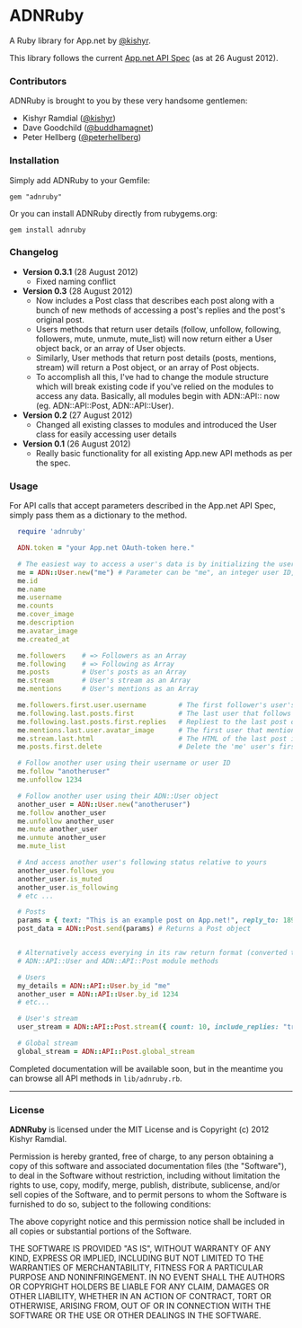 ADNRuby
=======

A Ruby library for App.net by [@kishyr](https://alpha.app.net/kishyr). 

This library follows the current [App.net API Spec](https://github.com/appdotnet/api-spec) (as at 26 August 2012).  

### Contributors

ADNRuby is brought to you by these very handsome gentlemen:

* Kishyr Ramdial ([@kishyr](https://alpha.app.net/kishyr))
* Dave Goodchild ([@buddhamagnet](https://alpha.app.net/buddhamagnet))
* Peter Hellberg ([@peterhellberg](https://alpha.app.net/peterhellberg))

### Installation

Simply add ADNRuby to your Gemfile:

`gem "adnruby"`

Or you can install ADNRuby directly from rubygems.org:

`gem install adnruby`


### Changelog

* **Version 0.3.1** (28 August 2012)  
  * Fixed naming conflict
* **Version 0.3** (28 August 2012)  
  * Now includes a Post class that describes each post along with a bunch of new methods of accessing a post's replies and the post's original post.  
  * Users methods that return user details (follow, unfollow, following, followers, mute, unmute, mute_list) will now return either a User object back, or an array of User objects.  
  * Similarly, User methods that return post details (posts, mentions, stream) will return a Post object, or an array of Post objects.  
  * To accomplish all this, I've had to change the module structure which will break existing code if you've relied on the modules to access any data. Basically, all modules begin with ADN::API:: now (eg. ADN::API::Post, ADN::API::User).  
* **Version 0.2** (27 August 2012)  
  * Changed all existing classes to modules and introduced the User class for easily accessing user details
* **Version 0.1** (26 August 2012)  
  * Really basic functionality for all existing App.new API methods as per the spec.


### Usage
For API calls that accept parameters described in the App.net API Spec, simply pass them as a dictionary to the method.  

```ruby
  require 'adnruby'

  ADN.token = "your App.net OAuth-token here."

  # The easiest way to access a user's data is by initializing the user as an object
  me = ADN::User.new("me") # Parameter can be "me", an integer user ID, or a username.
  me.id
  me.name
  me.username
  me.counts
  me.cover_image
  me.description
  me.avatar_image
  me.created_at

  me.followers    # => Followers as an Array
  me.following    # => Following as Array
  me.posts        # User's posts as an Array
  me.stream       # User's stream as an Array
  me.mentions     # User's mentions as an Array

  me.followers.first.user.username        # The first follower's user's username
  me.following.last.posts.first           # The last user that follows the 'me' user's last post
  me.following.last.posts.first.replies   # Repliest to the last post of the above example's post
  me.mentions.last.user.avatar_image      # The first user that mentioned the 'me' user's avater image
  me.stream.last.html                     # The HTML of the last post in the 'me' user's stream
  me.posts.first.delete                   # Delete the 'me' user's first post

  # Follow another user using their username or user ID
  me.follow "anotheruser"  
  me.unfollow 1234

  # Follow another user using their ADN::User object
  another_user = ADN::User.new("anotheruser")
  me.follow another_user
  me.unfollow another_user
  me.mute another_user
  me.unmute another_user
  me.mute_list

  # And access another user's following status relative to yours
  another_user.follows_you
  another_user.is_muted
  another_user.is_following
  # etc ...

  # Posts
  params = { text: "This is an example post on App.net!", reply_to: 189018 }
  post_data = ADN::Post.send(params) # Returns a Post object


  # Alternatively access everying in its raw return format (converted to a Hash) by accessing the 
  # ADN::API::User and ADN::API::Post module methods

  # Users
  my_details = ADN::API::User.by_id "me" 
  another_user = ADN::API::User.by_id 1234
  # etc...

  # User's stream
  user_stream = ADN::API::Post.stream({ count: 10, include_replies: "true" })

  # Global stream
  global_stream = ADN::API::Post.global_stream
```

Completed documentation will be available soon, but in the meantime you can browse all API methods in `lib/adnruby.rb`.

---

### License

**ADNRuby** is licensed under the MIT License and is Copyright (c) 2012 Kishyr Ramdial.  

Permission is hereby granted, free of charge, to any person obtaining a copy of this software and associated documentation files (the "Software"), to deal in the Software without restriction, including without limitation the rights to use, copy, modify, merge, publish, distribute, sublicense, and/or sell copies of the Software, and to permit persons to whom the Software is furnished to do so, subject to the following conditions:

The above copyright notice and this permission notice shall be included in all copies or substantial portions of the Software.

THE SOFTWARE IS PROVIDED "AS IS", WITHOUT WARRANTY OF ANY KIND, EXPRESS OR IMPLIED, INCLUDING BUT NOT LIMITED TO THE WARRANTIES OF MERCHANTABILITY, FITNESS FOR A PARTICULAR PURPOSE AND NONINFRINGEMENT. IN NO EVENT SHALL THE AUTHORS OR COPYRIGHT HOLDERS BE LIABLE FOR ANY CLAIM, DAMAGES OR OTHER LIABILITY, WHETHER IN AN ACTION OF CONTRACT, TORT OR OTHERWISE, ARISING FROM, OUT OF OR IN CONNECTION WITH THE SOFTWARE OR THE USE OR OTHER DEALINGS IN THE SOFTWARE.
